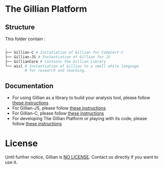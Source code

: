 # The Gillian Platform

## Structure

This folder contain :

```bash
.
├── Gillian-C # Instatiation of Gillian for CompCert-C
├── Gillian-JS # Instantiation of Gillian for JS
├── GillianCore # Contains the Gillian Library
└── wisl # Instantiation of Gillian to a small while language
         # for research and teaching.
```

## Documentation

- For using Gillian as a library to build your analysis tool, please follow [these instructions](https://gillianplatform.github.io/docs/start)
- For Gillian-JS, please follow [these instructions](https://gillianplatform.github.io/docs/js/intro)
- For Gillian-C, please follow [these instructions](https://gillianplatform.github.io/docs/c/intro)
- For developing The Gillian Platform or playing with its code, please follow [these instructions](https://gillianplatform.github.io/docs/development/install)


# License
Until further notice, Gillian is [NO LICENSE](https://choosealicense.com/no-permission/). Contact us directly if you want to use it.
